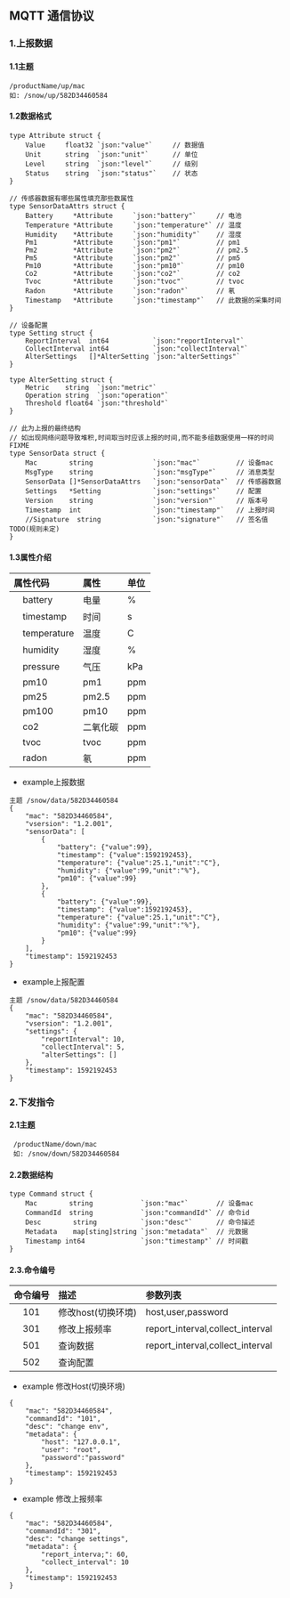 ## MQTT 通信协议
   	      
### 1.上报数据
#### 1.1主题
```
/productName/up/mac 
如: /snow/up/582D34460584
```
    
#### 1.2数据格式
```
type Attribute struct {
	Value     float32 `json:"value"`     // 数据值
	Unit      string  `json:"unit"`      // 单位
	Level     string  `json:"level"`     // 级别
	Status    string  `json:"status"`    // 状态
}

// 传感器数据有哪些属性填充那些数属性
type SensorDataAttrs struct {
	Battery     *Attribute     `json:"battery"`     // 电池
	Temperature *Attribute     `json:"temperature"` // 温度
	Humidity    *Attribute     `json:"humidity"`    // 湿度
	Pm1         *Attribute     `json:"pm1"`         // pm1
	Pm2         *Attribute     `json:"pm2"`         // pm2.5
	Pm5         *Attribute     `json:"pm2"`         // pm5
	Pm10        *Attribute     `json:"pm10"`        // pm10
	Co2         *Attribute     `json:"co2"`         // co2
	Tvoc        *Attribute     `json:"tvoc"`        // tvoc
	Radon       *Attribute     `json:"radon"`       // 氡
	Timestamp   *Attribute     `json:"timestamp"`   // 此数据的采集时间
}

// 设备配置
type Setting struct {
	ReportInterval  int64           `json:"reportInterval"`
	CollectInterval int64           `json:"collectInterval"`
	AlterSettings   []*AlterSetting `json:"alterSettings"`
}

type AlterSetting struct {
	Metric    string  `json:"metric"`
	Operation string  `json:"operation"`
	Threshold float64 `json:"threshold"`
}

// 此为上报的最终结构
// 如出现网络问题导致堆积,时间取当时应该上报的时间,而不能多组数据使用一样的时间 FIXME
type SensorData struct {
	Mac        string               `json:"mac"`         // 设备mac
	MsgType    string               `json:"msgType"`     // 消息类型
	SensorData []*SensorDataAttrs   `json:"sensorData"`  // 传感器数据
	Settings   *Setting             `json:"settings"`    // 配置
	Version    string               `json:"version"`     // 版本号
	Timestamp  int                  `json:"timestamp"`   // 上报时间
	//Signature  string             `json:"signature"`   // 签名值 TODO(规则未定)
}

```

#### 1.3属性介绍
属性代码			|属性		                |单位	                 
:----			    |:---		            |:------	            
&emsp;battery		|电量		            |%
&emsp;timestamp		|时间		            |s			    
&emsp;temperature   |温度		            |C	            
&emsp;humidity		|湿度		            |%              
&emsp;pressure		|气压		            |kPa	        
&emsp;pm10		    |pm1		            |ppm	           
&emsp;pm25		    |pm2.5		            |ppm	        
&emsp;pm100		    |pm10		            |ppm	        
&emsp;co2		    |二氧化碳		            |ppm	        
&emsp;tvoc		    |tvoc		            |ppm	            
&emsp;radon	        |氡		                |ppm

* example上报数据
```
主题 /snow/data/582D34460584
{
    "mac": "582D34460584",
    "vsersion": "1.2.001",
    "sensorData": [
        {
            "battery": {"value":99},
            "timestamp": {"value":1592192453},
            "temperature": {"value":25.1,"unit":"C"},
            "humidity": {"value":99,"unit":"%"},
            "pm10": {"value":99}
        },
        {
            "battery": {"value":99},
            "timestamp": {"value":1592192453},
            "temperature": {"value":25.1,"unit":"C"},
            "humidity": {"value":99,"unit":"%"},
            "pm10": {"value":99}
        }
    ],
    "timestamp": 1592192453
}
```

* example上报配置
```
主题 /snow/data/582D34460584
{
    "mac": "582D34460584",
    "vsersion": "1.2.001",
    "settings": {
        "reportInterval": 10,
        "collectInterval": 5,
        "alterSettings": []
    },
    "timestamp": 1592192453
}
```

### 2.下发指令
#### 2.1主题
```
 /productName/down/mac 
 如: /snow/down/582D34460584
```
   
    
####  2.2数据结构
```
type Command struct {
	Mac        string            `json:"mac"`       // 设备mac
	CommandId  string            `json:"commandId"` // 命令id
	Desc        string           `json:"desc"`      // 命令描述
	Metadata    map[sting]string `json:"metadata"`  // 元数据
	Timestamp int64              `json:"timestamp"` // 时间戳
}
```

#### 2.3.命令编号
命令编号			|描述		                |参数列表	                 
:----			    |:---		                |:------
&emsp;101		    |修改host(切换环境)		    |host,user,password
&emsp;301           |修改上报频率		        |report_interval,collect_interval
&emsp;501           |查询数据		            |report_interval,collect_interval
&emsp;502           |查询配置		            |

* example 修改Host(切换环境)
```
{
    "mac": "582D34460584",
    "commandId": "101",
    "desc": "change env",
    "metadata": {
        "host": "127.0.0.1",
        "user": "root",
        "password":"password"
    },
    "timestamp": 1592192453
}
```
* example 修改上报频率
```
{
    "mac": "582D34460584",
    "commandId": "301",
    "desc": "change settings",
    "metadata": {
        "report_interva;": 60,
        "collect_interval": 10
    },
    "timestamp": 1592192453
}
```